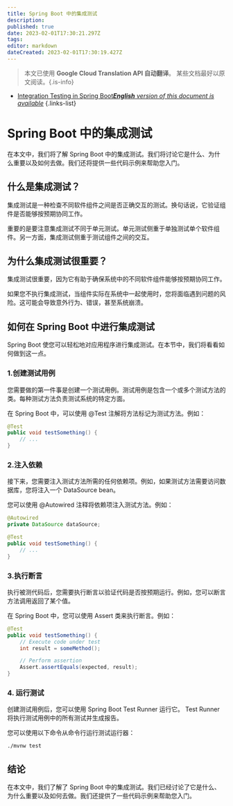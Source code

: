 ```yaml
---
title: Spring Boot 中的集成测试
description: 
published: true
date: 2023-02-01T17:30:21.297Z
tags: 
editor: markdown
dateCreated: 2023-02-01T17:30:19.427Z
---
```


> 本文已使用 **Google Cloud Translation API 自动翻译**。
某些文档最好以原文阅读。{.is-info}



- [Integration Testing in Spring Boot***English** version of this document is available*](/en/Knowledge-base/Spring-Boot/integration-testing-in-spring-boot)
{.links-list}



# Spring Boot 中的集成测试

在本文中，我们将了解 Spring Boot 中的集成测试。我们将讨论它是什么、为什么重要以及如何去做。我们还将提供一些代码示例来帮助您入门。

## 什么是集成测试？

集成测试是一种检查不同软件组件之间是否正确交互的测试。换句话说，它验证组件是否能够按预期协同工作。

重要的是要注意集成测试不同于单元测试。单元测试侧重于单独测试单个软件组件。另一方面，集成测试侧重于测试组件之间的交互。

## 为什么集成测试很重要？

集成测试很重要，因为它有助于确保系统中的不同软件组件能够按预期协同工作。

如果您不执行集成测试，当组件实际在系统中一起使用时，您将面临遇到问题的风险。这可能会导致意外行为、错误，甚至系统崩溃。

## 如何在 Spring Boot 中进行集成测试

Spring Boot 使您可以轻松地对应用程序进行集成测试。在本节中，我们将看看如何做到这一点。

### 1.创建测试用例

您需要做的第一件事是创建一个测试用例。测试用例是包含一个或多个测试方法的类。每种测试方法负责测试系统的特定方面。

在 Spring Boot 中，可以使用 @Test 注解将方法标记为测试方法。例如：

```java
@Test
public void testSomething() {
    // ...
}
```

### 2.注入依赖

接下来，您需要注入测试方法所需的任何依赖项。例如，如果测试方法需要访问数据库，您将注入一个 DataSource bean。

您可以使用 @Autowired 注释将依赖项注入测试方法。例如：

```java
@Autowired
private DataSource dataSource;

@Test
public void testSomething() {
    // ...
}
```

### 3.执行断言

执行被测代码后，您需要执行断言以验证代码是否按预期运行。例如，您可以断言方法调用返回了某个值。

在 Spring Boot 中，您可以使用 Assert 类来执行断言。例如：

```java
@Test
public void testSomething() {
    // Execute code under test
    int result = someMethod();

    // Perform assertion
    Assert.assertEquals(expected, result);
}
```

### 4. 运行测试

创建测试用例后，您可以使用 Spring Boot Test Runner 运行它。 Test Runner 将执行测试用例中的所有测试并生成报告。

您可以使用以下命令从命令行运行测试运行器：

```
./mvnw test
```

## 结论

在本文中，我们了解了 Spring Boot 中的集成测试。我们已经讨论了它是什么、为什么重要以及如何去做。我们还提供了一些代码示例来帮助您入门。